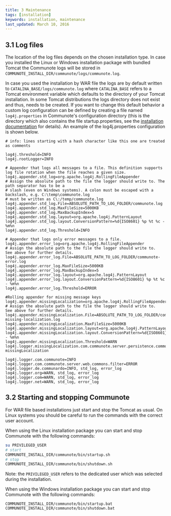 ```yaml
---
title: 3 Maintenance
tags: [installation]
keywords: installation, maintenance
last_updated: March 10, 2016
---
```


## 3.1 Log files

The location of the log files depends on the chosen installation type. 
In case you installed the Linux or Windows installation package with bundled Tomcat the Communote logs will be stored in
`COMMUNOTE_INSTALL_DIR/communote/logs/communote.log`.

In case you used the installation by WAR file the logs are by default written to `CATALINA_BASE/logs/communote.log` where `CATALINA_BASE` refers to a Tomcat environment variable which defaults to the directory of your Tomcat installation. In some Tomcat distributions the logs directory does not exist and thus, needs to be created. If you want to change this default behavior a custom log configuration can be defined by creating a file named `log4j.properties` in Communote's configuration directory (this is the directory which also contains the file startup.properties, see the [installation documentation](install_communote.html#installation-by-war-file) for details). An example of the log4j.properties configuration is shown below.

```properties
# info: lines starting with a hash character like this one are treated as comments

log4j.threshold=INFO
log4j.rootLogger=INFO

# Appender that logs all messages to a file. This definition supports log file rotation when the file reaches a given size.
log4j.appender.std_log=org.apache.log4j.RollingFileAppender
# Assign the absolute path to the file the logger should write to. The path separator has to be a
# slash (even on Windows systems). A colon must be escaped with a backslash, e.g. C:\temp\communote.log
# must be written as C\:/temp/communote.log
log4j.appender.std_log.File=ABSOLUTE_PATH_TO_LOG_FOLDER/communote.log
log4j.appender.std_log.MaxFileSize=5000KB
log4j.appender.std_log.MaxBackupIndex=5
log4j.appender.std_log.layout=org.apache.log4j.PatternLayout
log4j.appender.std_log.layout.ConversionPattern=%d{ISO8601} %p %t %c - %m%n
log4j.appender.std_log.Threshold=INFO

# Appender that logs only error messages to a file.
log4j.appender.error_log=org.apache.log4j.RollingFileAppender
# Assign the absolute path to the file the logger should write to.  See above for further details.
log4j.appender.error_log.File=ABSOLUTE_PATH_TO_LOG_FOLDER/communote-error.log
log4j.appender.error_log.MaxFileSize=5000KB
log4j.appender.error_log.MaxBackupIndex=5
log4j.appender.error_log.layout=org.apache.log4j.PatternLayout
log4j.appender.error_log.layout.ConversionPattern=%d{ISO8601} %p %t %c - %m%n
log4j.appender.error_log.Threshold=ERROR

#Rolling appender for missing message keys
log4j.appender.missingLocalization=org.apache.log4j.RollingFileAppender
# Assign the absolute path to the file the logger should write to.  See above for further details.
log4j.appender.missingLocalization.File=ABSOLUTE_PATH_TO_LOG_FOLDER/communote-missing-localization.log
log4j.appender.missingLocalization.MaxFileSize=5000KB
log4j.appender.missingLocalization.layout=org.apache.log4j.PatternLayout
log4j.appender.missingLocalization.layout.ConversionPattern=%d{ISO8601} - %m%n
log4j.appender.missingLocalization.Threshold=WARN
log4j.logger.missingLocalization.com.communote.server.persistence.common.messages=WARN, missingLocalization

log4j.logger.com.communote=INFO
log4j.logger.com.communote.server.web.commons.filter=ERROR
log4j.logger.de.communardo=INFO, std_log, error_log
log4j.logger.org=WARN, std_log, error_log
log4j.logger.com=WARN, std_log, error_log
log4j.logger.net=WARN, std_log, error_log
```

## 3.2 Starting and stopping Communote

For WAR file based installations just start and stop the Tomcat as usual. On Linux systems you should be careful to run the commands with the correct user account.

When using the Linux installation package you can start and stop Communote with the following commands:

```bash
su PRIVILEGED_USER
# start
COMMUNOTE_INSTALL_DIR/communote/bin/startup.sh
# stop
COMMUNOTE_INSTALL_DIR/communote/bin/shutdown.sh
```

Note: the ``PRIVILEGED_USER`` refers to the dedicated user which was selected during the installation.

When using the Windows installation package you can start and stop Communote with the following commands:

```batch
COMMUNOTE_INSTALL_DIR/communote/bin/startup.bat
COMMUNOTE_INSTALL_DIR/communote/bin/shutdown.bat
```
